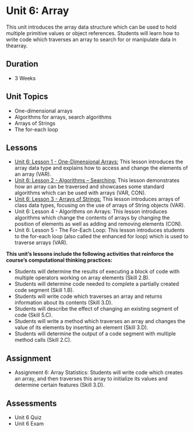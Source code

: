 # Unit 6: Array
This unit introduces the array data structure which can be used to hold multiple primitive values or object references. Students will learn how to write code which traverses an array to search for or manipulate data in thearray.

## Duration
* 3 Weeks

## Unit Topics
* One-dimensional arrays
* Algorithms for arrays, search algorithms
* Arrays of Strings
* The for-each loop
## Lessons
* [Unit 6: Lesson 1 - One-Dimensional Arrays:](https://github.com/mapoztate/apcsa2020/tree/master/unit6/lesson1) This lesson introduces the array data type and explains how
to access and change the elements of an array (VAR).
* [Unit 6: Lesson 2 - Algorithms – Searching:](https://github.com/mapoztate/apcsa2020/tree/master/unit6/lesson2) This lesson demonstrates how an array can be traversed and
showcases some standard algorithms which can be used with arrays (VAR, CON).
* [Unit 6: Lesson 3 - Arrays of Strings:](https://github.com/mapoztate/apcsa2020/tree/master/unit6/lesson3) This lesson introduces arrays of class data types, focusing on the use of arrays of String objects (VAR).
* Unit 6: Lesson 4 - Algorithms on Arrays: This lesson introduces algorithms which change the contents of arrays by changing the position of elements as well as adding and removing elements (CON).
* Unit 6: Lesson 5 - The For-Each Loop: This lesson introduces students to the for-each loop (also called the enhanced for loop) which is used to traverse arrays (VAR).

**This unit’s lessons include the following activities that reinforce the course’s computational thinking practices:**
* Students will determine the results of executing a block of code with multiple operators working on array elements (Skill 2.B).
* Students will determine code needed to complete a partially created code segment (Skill 1.B).
* Students will write code which traverses an array and returns information about its contents (Skill 3.D).
* Students will describe the effect of changing an existing segment of code (Skill 5.C).
* Students will write a method which traverses an array and changes the value of its elements by inserting an element (Skill 3.D).
* Students will determine the output of a code segment with multiple method calls (Skill 2.C).

## Assignment
* Assignment 6: Array Statistics: Students will write code which creates an array, and then traverses this array to initialize its values and determine certain features (Skill 3.D).

## Assessments
* Unit 6 Quiz
* Unit 6 Exam
